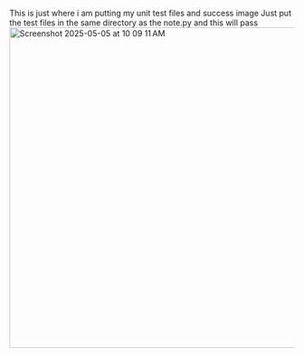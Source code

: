 This is just where i am putting my unit test files and success image Just put the test files in the same directory as the note.py and this will pass <img width="566" alt="Screenshot 2025-05-05 at 10 09 11 AM" src="https://github.com/user-attachments/assets/3bd25a21-a1c6-4c95-8fb3-e42a4cfc3a12" />
